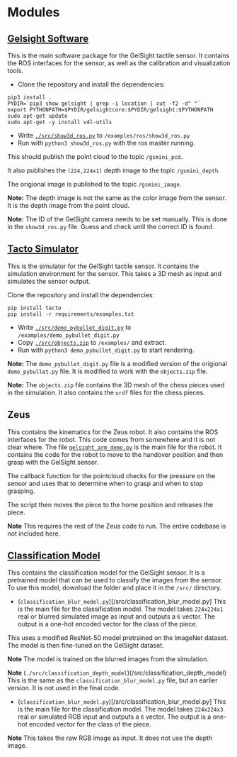 # Modules
## [Gelsight Software](https://github.com/gelsightinc/gsrobotics)
This is the main software package for the GelSight tactile sensor. It contains the ROS interfaces for the sensor, as well as the calibration and visualization tools. 

- Clone the repository and install the dependencies:
```
pip3 install .
PYDIR=`pip3 show gelsight | grep -i location | cut -f2 -d" "`
export PYTHONPATH=$PYDIR/gelsightcore:$PYDIR/gelsight:$PYTHONPATH
sudo apt-get update
sudo apt-get -y install v4l-utils
```
- Write [```./src/show3d_ros.py```](src/show3d_ros.py) to ```/examples/ros/show3d_ros.py```
- Run with ```python3 show3d_ros.py``` with the ros master running.

This should publish the point cloud to the topic ```/gsmini_pcd```. 

It also publishes the ```(224,224x1)``` depth image to the topic ```/gsmini_depth```. 

The origional image is published to the topic ```/gsmini_image```. 

**Note:** The depth image is not the same as the color image from the sensor. It is the depth image from the point cloud.

**Note:** The ID of the GelSight camera needs to be set manually. This is done in the ```show3d_ros.py``` file. Guess and check until the correct ID is found.


## [Tacto Simulator](https://github.com/facebookresearch/tacto)
This is the simulator for the GelSight tactile sensor. It contains the simulation environment for the sensor. This takes a 3D mesh as input and simulates the sensor output. 

 Clone the repository and install the dependencies:
```
pip install tacto
pip install -r requirements/examples.txt
```

- Write [```./src/demo_pybullet_digit.py```](src/demo_pybullet_digit.py) to ```/examples/demo_pybullet_digit.py```
- Copy [```./src/objects.zip```](src/objects.zip) to ```/examples/``` and extract. 
- Run with ```python3 demo_pybullet_digit.py``` to start rendering.

**Note:** The ```demo_pybullet_digit.py``` file is a modified version of the origional ```demo_pybullet.py``` file. It is modified to work with the ```objects.zip``` file.

**Note:** The ```objects.zip``` file contains the 3D mesh of the chess pieces used in the simulation. It also contains the ```urdf``` files for the chess pieces.

## Zeus
This contains the kinematics for the Zeus robot. It also contains the ROS interfaces for the robot. This code comes from somewhere and it is not clear where. The file [```gelsight_arm_demo.py```](src/gelsight_arm_demo.py) is the main file for the robot. It contains the code for the robot to move to the handover position and then grasp with the GelSight sensor. 

The callback function for the pointcloud checks for the pressure on the sensor and uses that to determine when to grasp and when to stop grasping.

The script then moves the piece to the home position and releases the piece.

**Note** This requires the rest of the Zeus code to run. The entire codebase is not included here.


## [Classification Model](https://drive.google.com/drive/folders/1mykcNLeSqjIRARKxkEUXOAmWEU-rAeOe?usp=share_link)
This contains the classification model for the GelSight sensor. It is a pretrained model that can be used to classify the images from the sensor. To use this model, download the folder and place it in the ```/src/``` directory.

- (```classification_blur_model.py```)[/src/classification_blur_model.py] This is the main file for the classification model. The model takes ```224x224x1``` real or blurred simulated image as input and outputs a ```6``` vector. The output is a one-hot encoded vector for the class of the piece. 

This uses a modified ResNet-50 model pretrained on the ImageNet dataset. The model is then fine-tuned on the GelSight dataset.

**Note** The model is trained on the blurred images from the simulation. 

**Note** (```./src/classification_depth_model```)(/src/classification_depth_model) This is the same as the ```classification_blur_model.py``` file, but an earlier version. It is not used in the final code.

 - (```classification_blur_model.py```)[/src/classification_blur_model.py] This is the main file for the classification model. The model takes ```224x224x3``` real or simulated RGB input and outputs a ```6``` vector. The output is a one-hot encoded vector for the class of the piece. 

 **Note** This takes the raw RGB image as input. It does not use the depth image.
